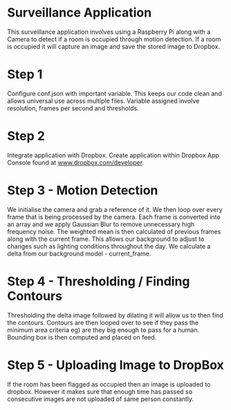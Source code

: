 # Surveillance Application
This surveillance application involves using a Raspberry Pi along with a 
Camera to detect if a room is occupied through motion detection. If a room is 
occupied it will capture an  image and save the stored image to Dropbox.

# Step 1
Configure conf.json with important variable. This keeps our code clean and 
allows universal use across multiple files. Variable assigned involve 
resolution, frames per second and thresholds.

# Step 2
Integrate application with Dropbox. Create application within Dropbox App 
Console found at www.dropbox.com/developer.

# Step 3 - Motion Detection
We initialise the camera and grab a reference of it. We then loop over every 
frame that is being processed by the camera. Each frame is converted into an 
array and we apply Gaussian Blur to remove unnecessary high frequency noise. 
The weighted mean is then calculated of previous frames along with the 
current frame. This allows our background to adjust to changes such as 
lighting conditions throughout the day. We calculate a delta from our 
background model - current_frame.

# Step 4 - Thresholding / Finding Contours
Thresholding the delta image followed by dilating it will allow us to then 
find the contours. Contours are then looped over to see if they pass the 
minimum area criteria eg) are they big enough to pass for a human. Bounding 
box is then computed and placed on feed.

# Step 5 - Uploading Image to DropBox
If the room has been flagged as occupied then an image is uploaded to 
dropbox. However it makes sure that enough time has passed so consecutive 
images are not uploaded of same person constantly.

